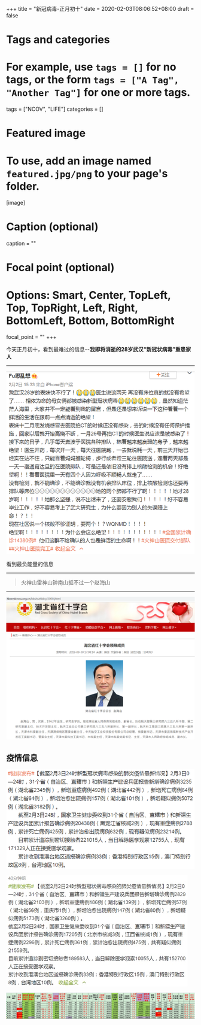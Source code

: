 +++
title = "新冠病毒-正月初十"
date = 2020-02-03T08:06:52+08:00
draft = false

# Tags and categories
# For example, use `tags = []` for no tags, or the form `tags = ["A Tag", "Another Tag"]` for one or more tags.
tags = ["NCOV", "LIFE"]
categories = []

# Featured image
# To use, add an image named `featured.jpg/png` to your page's folder. 
[image]
  # Caption (optional)
  caption = ""

  # Focal point (optional)
  # Options: Smart, Center, TopLeft, Top, TopRight, Left, Right, BottomLeft, Bottom, BottomRight
  focal_point = ""
+++

今天正月初十，看到最难过的信息--**我即将消逝的28岁武汉“新冠状病毒”重患家人**

---

![](/img/post/ncov-0204-sad.png)


看到最负能量的信息

---

>火神山雷神山钟南山抵不过一个赵海山 

---


![](/img/post/ncov-redcross.png)




## 疫情信息

![](/img/post/ncov-0204.png)

![](/img/post/ncov-0203.png)

![](/img/post/ncov-0202.png)

